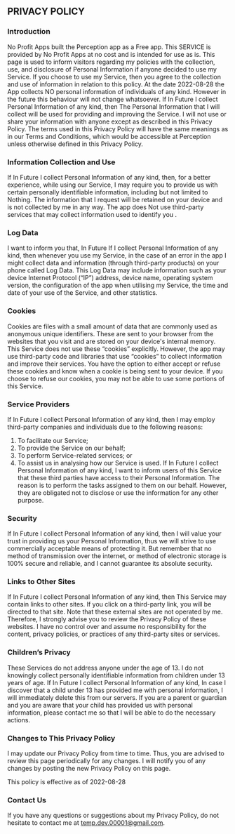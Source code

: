 PRIVACY POLICY
---------------
### Introduction
No Profit Apps built the Perception app as a Free app. This SERVICE is provided by No Profit Apps at no cost and is intended for use as is.
This page is used to inform visitors regarding my policies with the collection, use, and disclosure of Personal Information if anyone decided to use my Service.
If you choose to use my Service, then you agree to the collection and use of information in relation to this policy. At the date 2022-08-28 the App collects NO personal information of individuals of any kind. However in the future this behaviour will not change whatsoever. If In Future I collect Personal Information of any kind, then The Personal Information that I will collect will be used for providing and improving the Service. I will not use or share your information with anyone except as described in this Privacy Policy.
The terms used in this Privacy Policy will have the same meanings as in our Terms and Conditions, which would be accessible at Perception unless otherwise defined in this Privacy Policy.

### Information Collection and Use
If In Future I collect Personal Information of any kind, then, for a better experience, while using our Service, I may require you to provide us with certain personally identifiable information, including but not limited to Nothing. The information that I request will be retained on your device and is not collected by me in any way.
The app does Not use third-party services that may collect information used to identify you .

### Log Data
I want to inform you that, In Future If I collect Personal Information of any kind, then whenever you use my Service, in the case of an error in the app I might collect data and information (through third-party products) on your phone called Log Data. This Log Data may include information such as your device Internet Protocol (“IP”) address, device name, operating system version, the configuration of the app when utilising my Service, the time and date of your use of the Service, and other statistics.

### Cookies
Cookies are files with a small amount of data that are commonly used as anonymous unique identifiers. These are sent to your browser from the websites that you visit and are stored on your device's internal memory.
This Service does not use these “cookies” explicitly. However, the app may use third-party code and libraries that use “cookies” to collect information and improve their services. You have the option to either accept or refuse these cookies and know when a cookie is being sent to your device. If you choose to refuse our cookies, you may not be able to use some portions of this Service.

### Service Providers
If In Future I collect Personal Information of any kind, then I may employ third-party companies and individuals due to the following reasons:
1. To facilitate our Service;
2. To provide the Service on our behalf;
3. To perform Service-related services; or
4. To assist us in analysing how our Service is used.
If In Future I collect Personal Information of any kind, I want to inform users of this Service that these third parties have access to their Personal Information. The reason is to perform the tasks assigned to them on our behalf. However, they are obligated not to disclose or use the information for any other purpose.

### Security
If In Future I collect Personal Information of any kind, then I will value your trust in providing us your Personal Information, thus we will strive to use commercially acceptable means of protecting it. But remember that no method of transmission over the internet, or method of electronic storage is 100% secure and reliable, and I cannot guarantee its absolute security.

### Links to Other Sites
If In Future I collect Personal Information of any kind, then This Service may contain links to other sites. If you click on a third-party link, you will be directed to that site. Note that these external sites are not operated by me. Therefore, I strongly advise you to review the Privacy Policy of these websites. I have no control over and assume no responsibility for the content, privacy policies, or practices of any third-party sites or services.

### Children’s Privacy
These Services do not address anyone under the age of 13. I do not knowingly collect personally identifiable information from children under 13 years of age. If In Future I collect Personal Information of any kind, In case I discover that a child under 13 has provided me with personal information, I will immediately delete this from our servers. If you are a parent or guardian and you are aware that your child has provided us with personal information, please contact me so that I will be able to do the necessary actions.

### Changes to This Privacy Policy
I may update our Privacy Policy from time to time. Thus, you are advised to review this page periodically for any changes. I will notify you of any changes by posting the new Privacy Policy on this page.

This policy is effective as of 2022-08-28

### Contact Us
If you have any questions or suggestions about my Privacy Policy, do not hesitate to contact me at temp.dev.00001@gmail.com.

